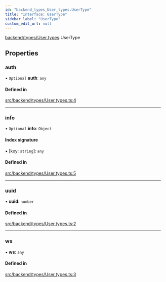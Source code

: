 ```yaml
---
id: "backend_types_User_types.UserType"
title: "Interface: UserType"
sidebar_label: "UserType"
custom_edit_url: null
---
```


[backend/types/User.types](../modules/backend_types_User_types).UserType

## Properties

### auth

• `Optional` **auth**: `any`

#### Defined in

[src/backend/types/User.types.ts:4](https://github.com/brainsatplay/datastreams-api-ts/blob/60f94d3/src/backend/types/User.types.ts#L4)

___

### info

• `Optional` **info**: `Object`

#### Index signature

▪ [key: `string`]: `any`

#### Defined in

[src/backend/types/User.types.ts:5](https://github.com/brainsatplay/datastreams-api-ts/blob/60f94d3/src/backend/types/User.types.ts#L5)

___

### uuid

• **uuid**: `number`

#### Defined in

[src/backend/types/User.types.ts:2](https://github.com/brainsatplay/datastreams-api-ts/blob/60f94d3/src/backend/types/User.types.ts#L2)

___

### ws

• **ws**: `any`

#### Defined in

[src/backend/types/User.types.ts:3](https://github.com/brainsatplay/datastreams-api-ts/blob/60f94d3/src/backend/types/User.types.ts#L3)
